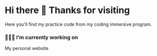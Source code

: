 # Hi there 👋 Thanks for visiting

<!--
**Valpe-24/Valpe-24** is a ✨ _special_ ✨ repository because its `README.md` (this file) appears on your GitHub profile.

Here are some ideas to get you started:

- 🔭 I’m currently working on ...
- 🌱 I’m currently learning ...
- 👯 I’m looking to collaborate on ...
- 🤔 I’m looking for help with ...
- 💬 Ask me about ...
- 📫 How to reach me: ...
- 😄 Pronouns: ...
- ⚡ Fun fact: ...
-->

Here you'll find my practice code from my coding immersive program. 

### 👩🏽‍💻 I’m currently working on 

My personal website 
